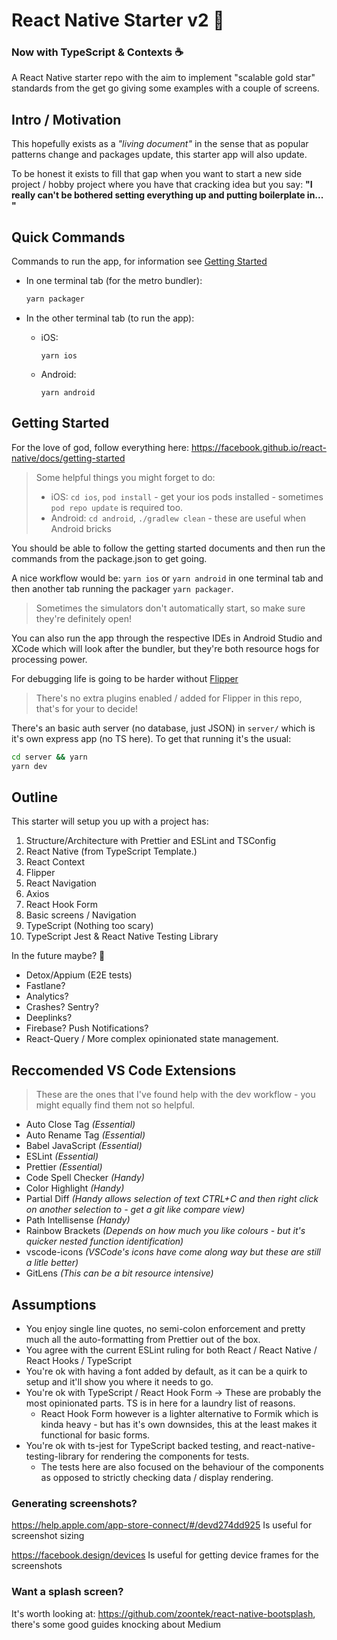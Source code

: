 # React Native Starter v2 :rocket:

### Now with TypeScript & Contexts :coffee:

A React Native starter repo with the aim to implement "scalable gold star" standards from the get go giving some examples with a couple of screens.

## Intro / Motivation

This hopefully exists as a _"living document"_ in the sense that as popular patterns change and packages update, this starter app will also update.

To be honest it exists to fill that gap when you want to start a new side project / hobby project where you have that cracking idea but you say: **"I really can't be bothered setting everything up and putting boilerplate in... "**

## Quick Commands

Commands to run the app, for information see [Getting Started](#getting-started)

- In one terminal tab (for the metro bundler):

  ```bash
  yarn packager
  ```

- In the other terminal tab (to run the app):
  - iOS:
    ```
    yarn ios
    ```
  - Android:
    ```
    yarn android
    ```

## Getting Started

For the love of god, follow everything here: https://facebook.github.io/react-native/docs/getting-started

> Some helpful things you might forget to do:
>
> - iOS: `cd ios`, `pod install` - get your ios pods installed - sometimes `pod repo update` is required too.
> - Android: `cd android`, `./gradlew clean` - these are useful when Android bricks

You should be able to follow the getting started documents and then run the commands from the package.json to get going.

A nice workflow would be: `yarn ios` or `yarn android` in one terminal tab and then another tab running the packager `yarn packager`.

> Sometimes the simulators don't automatically start, so make sure they're definitely open!

You can also run the app through the respective IDEs in Android Studio and XCode which will look after the bundler, but they're both resource hogs for processing power.

For debugging life is going to be harder without [Flipper](https://fbflipper.com/)

> There's no extra plugins enabled / added for Flipper in this repo, that's for your to decide!

There's an basic auth server (no database, just JSON) in `server/` which is it's own express app (no TS here). To get that running it's the usual:

```bash
cd server && yarn
yarn dev
```

## Outline

This starter will setup you up with a project has:

1. Structure/Architecture with Prettier and ESLint and TSConfig
2. React Native (from TypeScript Template.)
3. React Context
4. Flipper
5. React Navigation
6. Axios
7. React Hook Form
8. Basic screens / Navigation
9. TypeScript (Nothing too scary)
10. TypeScript Jest & React Native Testing Library

In the future maybe? :thinking:

- Detox/Appium (E2E tests)
- Fastlane?
- Analytics?
- Crashes? Sentry?
- Deeplinks?
- Firebase? Push Notifications?
- React-Query / More complex opinionated state management.

## Reccomended VS Code Extensions

> These are the ones that I've found help with the dev workflow - you might equally find them not so helpful.

- Auto Close Tag _(Essential)_
- Auto Rename Tag _(Essential)_
- Babel JavaScript _(Essential)_
- ESLint _(Essential)_
- Prettier _(Essential)_
- Code Spell Checker _(Handy)_
- Color Highlight _(Handy)_
- Partial Diff _(Handy allows selection of text CTRL+C and then right click on another selection to - get a git like compare view)_
- Path Intellisense _(Handy)_
- Rainbow Brackets _(Depends on how much you like colours - but it's quicker nested function identification)_
- vscode-icons _(VSCode's icons have come along way but these are still a litle better)_
- GitLens _(This can be a bit resource intensive)_

## Assumptions

- You enjoy single line quotes, no semi-colon enforcement and pretty much all the auto-formatting from Prettier out of the box.
- You agree with the current ESLint ruling for both React / React Native / React Hooks / TypeScript
- You're ok with having a font added by default, as it can be a quirk to setup and it'll show you where it needs to go.
- You're ok with TypeScript / React Hook Form -> These are probably the most opinionated parts. TS is in here for a laundry list of reasons.
  - React Hook Form however is a lighter alternative to Formik which is kinda heavy - but has it's own downsides, this at the least makes it functional for basic forms.
- You're ok with ts-jest for TypeScript backed testing, and react-native-testing-library for rendering the components for tests.
  - The tests here are also focused on the behaviour of the components as opposed to strictly checking data / display rendering.

### Generating screenshots?

https://help.apple.com/app-store-connect/#/devd274dd925 Is useful for screenshot sizing

https://facebook.design/devices Is useful for getting device frames for the screenshots

### Want a splash screen?

It's worth looking at: https://github.com/zoontek/react-native-bootsplash, there's some good guides knocking about Medium
